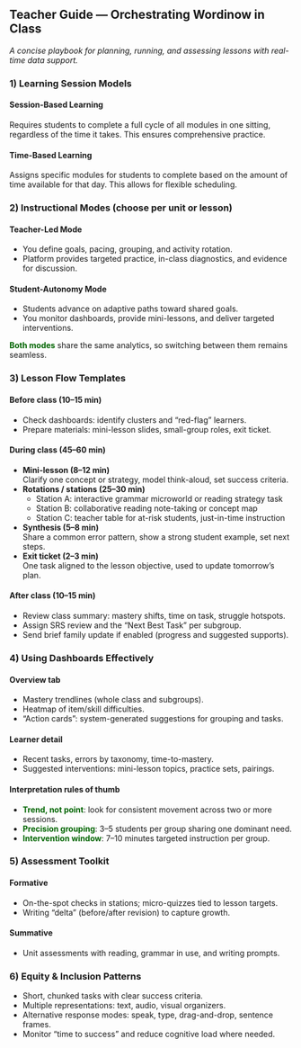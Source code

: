 <h2>Teacher Guide — Orchestrating Wordinow in Class</h2>

<p><em>A concise playbook for planning, running, and assessing lessons with real-time data support.</em></p>

<h3>1) Learning Session Models</h3>

<h4>Session-Based Learning</h4>
<p>Requires students to complete a full cycle of all modules in one sitting, regardless of the time it takes. This ensures comprehensive practice.</p>

<h4>Time-Based Learning</h4>
<p>Assigns specific modules for students to complete based on the amount of time available for that day. This allows for flexible scheduling.</p>

<h3>2) Instructional Modes (choose per unit or lesson)</h3>

<h4>Teacher-Led Mode</h4>
<ul>
  <li>You define goals, pacing, grouping, and activity rotation.</li>
  <li>Platform provides targeted practice, in-class diagnostics, and evidence for discussion.</li>
</ul>

<h4>Student-Autonomy Mode</h4>
<ul>
  <li>Students advance on adaptive paths toward shared goals.</li>
  <li>You monitor dashboards, provide mini-lessons, and deliver targeted interventions.</li>
</ul>

<p><strong style="color:#006400;">Both modes</strong> share the same analytics, so switching between them remains seamless.</p>

<h3>3) Lesson Flow Templates</h3>

<h4>Before class (10–15 min)</h4>
<ul>
  <li>Check dashboards: identify clusters and “red-flag” learners.</li>
  <li>Prepare materials: mini-lesson slides, small-group roles, exit ticket.</li>
</ul>

<h4>During class (45–60 min)</h4>
<ul>
  <li><strong>Mini-lesson (8–12 min)</strong><br />Clarify one concept or strategy, model think-aloud, set success criteria.</li>
  <li><strong>Rotations / stations (25–30 min)</strong>
    <ul>
      <li>Station A: interactive grammar microworld or reading strategy task</li>
      <li>Station B: collaborative reading note-taking or concept map</li>
      <li>Station C: teacher table for at-risk students, just-in-time instruction</li>
    </ul>
  </li>
  <li><strong>Synthesis (5–8 min)</strong><br />Share a common error pattern, show a strong student example, set next steps.</li>
  <li><strong>Exit ticket (2–3 min)</strong><br />One task aligned to the lesson objective, used to update tomorrow’s plan.</li>
</ul>

<h4>After class (10–15 min)</h4>
<ul>
  <li>Review class summary: mastery shifts, time on task, struggle hotspots.</li>
  <li>Assign SRS review and the “Next Best Task” per subgroup.</li>
  <li>Send brief family update if enabled (progress and suggested supports).</li>
</ul>

<h3>4) Using Dashboards Effectively</h3>

<h4>Overview tab</h4>
<ul>
  <li>Mastery trendlines (whole class and subgroups).</li>
  <li>Heatmap of item/skill difficulties.</li>
  <li>“Action cards”: system-generated suggestions for grouping and tasks.</li>
</ul>

<h4>Learner detail</h4>
<ul>
  <li>Recent tasks, errors by taxonomy, time-to-mastery.</li>
  <li>Suggested interventions: mini-lesson topics, practice sets, pairings.</li>
</ul>

<h4>Interpretation rules of thumb</h4>
<ul>
  <li><strong style="color:#006400;">Trend, not point</strong>: look for consistent movement across two or more sessions.</li>
  <li><strong style="color:#006400;">Precision grouping</strong>: 3–5 students per group sharing one dominant need.</li>
  <li><strong style="color:#006400;">Intervention window</strong>: 7–10 minutes targeted instruction per group.</li>
</ul>

<h3>5) Assessment Toolkit</h3>

<h4>Formative</h4>
<ul>
  <li>On-the-spot checks in stations; micro-quizzes tied to lesson targets.</li>
  <li>Writing “delta” (before/after revision) to capture growth.</li>
</ul>

<h4>Summative</h4>
<ul>
  <li>Unit assessments with reading, grammar in use, and writing prompts.</li>
</ul>

<h3>6) Equity &amp; Inclusion Patterns</h3>
<ul>
  <li>Short, chunked tasks with clear success criteria.</li>
  <li>Multiple representations: text, audio, visual organizers.</li>
  <li>Alternative response modes: speak, type, drag-and-drop, sentence frames.</li>
  <li>Monitor “time to success” and reduce cognitive load where needed.</li>
</ul>
</div>
